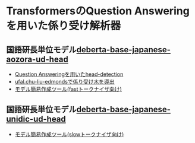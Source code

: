 # TransformersのQuestion Answeringを用いた係り受け解析器

## 国語研長単位モデル[deberta-base-japanese-aozora-ud-head](https://huggingface.co/KoichiYasuoka/deberta-base-japanese-aozora-ud-head)

* [Question Answeringを用いたhead-detection](https://colab.research.google.com/github/KoichiYasuoka/deplacy/blob/master/demo/2022-06-17/deberta-base-japanese-aozora-ud-head.ipynb)
* [ufal.chu-liu-edmondsで係り受け木を導出](https://colab.research.google.com/github/KoichiYasuoka/deplacy/blob/master/demo/2022-06-17/deberta-base-japanese-aozora-ud-head.ipynb#scrollTo=uwJlQ_1uukBE)
* [モデル簡易作成ツール(fastトークナイザ向け)](https://colab.research.google.com/github/KoichiYasuoka/deplacy/blob/master/demo/2022-06-17/qa-model-with-fast-tokenizer.ipynb)

## 国語研長単位モデル[deberta-base-japanese-unidic-ud-head](https://huggingface.co/KoichiYasuoka/deberta-base-japanese-unidic-ud-head)

* [モデル簡易作成ツール(slowトークナイザ向け)](https://colab.research.google.com/github/KoichiYasuoka/deplacy/blob/master/demo/2022-06-17/qa-model-with-slow-tokenizer.ipynb)
